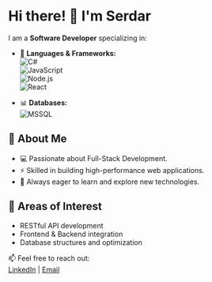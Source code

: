 # Hi there! 👋 I'm Serdar

I am a **Software Developer** specializing in:  
- 🌟 **Languages & Frameworks:**  
  ![C#](https://img.shields.io/badge/C%23-239120?style=for-the-badge&logo=c-sharp&logoColor=white)  
  ![JavaScript](https://img.shields.io/badge/JavaScript-F7DF1E?style=for-the-badge&logo=javascript&logoColor=black)  
  ![Node.js](https://img.shields.io/badge/Node.js-339933?style=for-the-badge&logo=nodedotjs&logoColor=white)  
  ![React](https://img.shields.io/badge/React-61DAFB?style=for-the-badge&logo=react&logoColor=black)  

- 📊 **Databases:**  
  ![MSSQL](https://img.shields.io/badge/Microsoft%20SQL%20Server-CC2927?style=for-the-badge&logo=microsoft-sql-server&logoColor=white)  


## 🌟 About Me
- 💻 Passionate about Full-Stack Development.  
- ⚡ Skilled in building high-performance web applications.  
- 🌱 Always eager to learn and explore new technologies.  

## 🔧 Areas of Interest
- RESTful API development  
- Frontend & Backend integration  
- Database structures and optimization  

📫 Feel free to reach out:  
[LinkedIn]([https://linkedin.com](https://www.linkedin.com/in/serdar-kandiran-1a71a950/)) | [Email](mailto:serdar.kandiran@outlook.com)
